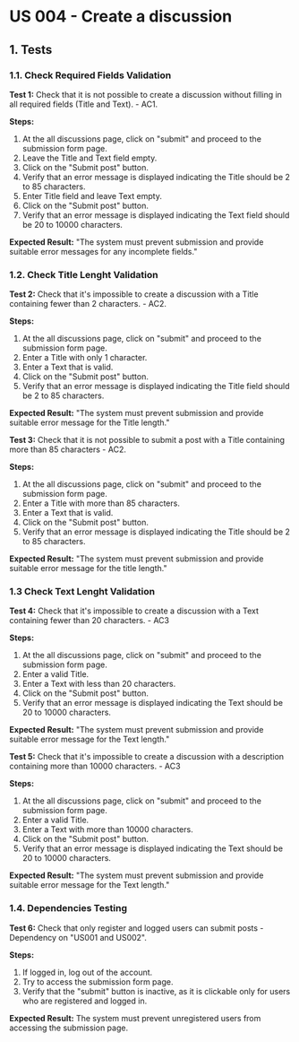 # US 004 - Create a discussion 

## 1. Tests 

### 1.1. Check Required Fields Validation

**Test 1:** Check that it is not possible to create a discussion without filling in all required fields (Title and Text). - AC1.

**Steps:**

1. At the all discussions page, click on "submit" and proceed to the submission form page.
2. Leave the Title and Text field empty.
3. Click on the "Submit post" button.
4. Verify that an error message is displayed indicating the Title should be 2 to 85 characters.
5. Enter Title field and leave Text empty.
6. Click on the "Submit post" button.
7. Verify that an error message is displayed indicating the Text field should be 20 to 10000 characters.

**Expected Result:** "The system must prevent submission and provide suitable error messages for any incomplete fields."


### 1.2. Check Title Lenght Validation

**Test 2:** Check that it's impossible to create a discussion with a Title containing fewer than 2 characters. - AC2.

**Steps:**
1. At the all discussions page, click on "submit" and proceed to the submission form page.
2. Enter a Title with only 1 character.
3. Enter a Text that is valid.
4. Click on the "Submit post" button.
5. Verify that an error message is displayed indicating the Title field should be 2 to 85 characters.

**Expected Result:** "The system must prevent submission and provide suitable error message for the Title length."


**Test 3:** Check that it is not possible to submit a post with a Title containing more than 85 characters - AC2.

**Steps:**
1. At the all discussions page, click on "submit" and proceed to the submission form page.
2. Enter a Title with more than 85 characters.
3. Enter a Text that is valid.
4. Click on the "Submit post" button.
5. Verify that an error message is displayed indicating the Title should be 2 to 85 characters.

**Expected Result:** "The system must prevent submission and provide suitable error message for the title length."

### 1.3 Check Text Lenght Validation

**Test 4:** Check that it's impossible to create a discussion with a Text containing fewer than 20 characters. - AC3

**Steps:**
1. At the all discussions page, click on "submit" and proceed to the submission form page.
2. Enter a valid Title.
3. Enter a Text with less than 20 characters.
4. Click on the "Submit post" button.
5. Verify that an error message is displayed indicating the Text should be 20 to 10000 characters.

**Expected Result:** "The system must prevent submission and provide suitable error message for the Text length."


**Test 5:** Check that it's impossible to create a discussion with a description containing more than 10000 characters. - AC3

**Steps:**
1. At the all discussions page, click on "submit" and proceed to the submission form page.
2. Enter a valid Title.
3. Enter a Text with more than 10000 characters.
4. Click on the "Submit post" button.
5. Verify that an error message is displayed indicating the Text should be 20 to 10000 characters.

**Expected Result:** "The system must prevent submission and provide suitable error message for the Text length."



### 1.4. Dependencies Testing

**Test 6:** Check that only register and logged users can submit posts - Dependency on "US001 and US002".

**Steps:**
1. If logged in, log out of the account.
2. Try to access the submission form page.
3. Verify that the "submit" button is inactive, as it is clickable only for users who are registered and logged in.

**Expected Result:** The system must prevent unregistered users from accessing the submission page.





